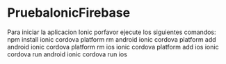 # PruebaIonicFirebase
Para iniciar la aplicacion Ionic porfavor ejecute los siguientes comandos:
npm install
ionic cordova platform rm android
ionic cordova platform add android
ionic cordova platform rm ios
ionic cordova platform add ios
ionic cordova run android
ionic cordova run ios
